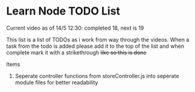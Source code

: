 # Learn Node TODO List

Current video as of 14/5 12:30: completed 18, next is 19

This list is a list of TODOs as i work from way through the videos. When a task from the todo is added please add it to the top of the list and when complete mark it with a strikethrough ~~like so this is done~~

Items
1. Seperate controller functions from storeController.js into seperate module files for better readability
